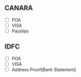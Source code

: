 CANARA
------
- [ ] POA
- [ ] VISA
- [ ] Payslips

IDFC
------
- [ ] POA
- [ ] VISA
- [ ] Address Proof(Bank Statement)